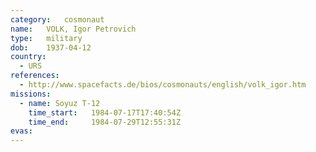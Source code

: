 ```yaml
---
category:	cosmonaut
name:	VOLK, Igor Petrovich 
type:	military
dob:	1937-04-12
country:
  - URS
references:
  - http://www.spacefacts.de/bios/cosmonauts/english/volk_igor.htm
missions:
  - name: Soyuz T-12
    time_start:   1984-07-17T17:40:54Z
    time_end:     1984-07-29T12:55:31Z
evas:
---
```

